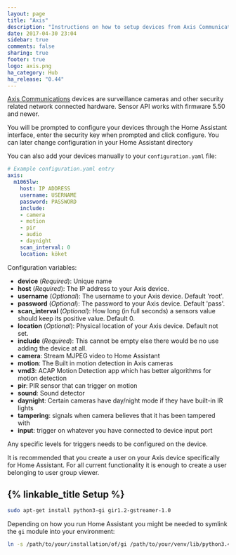 ```yaml
---
layout: page
title: "Axis"
description: "Instructions on how to setup devices from Axis Communications within Home Assistant."
date: 2017-04-30 23:04
sidebar: true
comments: false
sharing: true
footer: true
logo: axis.png
ha_category: Hub
ha_release: "0.44"
---
```


[Axis Communications](https://www.axis.com/) devices are surveillance cameras and other security related network connected hardware. Sensor API works with firmware 5.50 and newer.

You will be prompted to configure your devices through the Home Assistant interface, enter the security key when prompted and click configure. You can later change configuration in your Home Assistant directory

You can also add your devices manually to your `configuration.yaml` file:

```yaml
# Example configuration.yaml entry
axis:
  m1065lw:
    host: IP ADDRESS
    username: USERNAME
    password: PASSWORD
    include:
    - camera
    - motion
    - pir
    - audio
    - daynight
    scan_interval: 0
    location: köket
```

Configuration variables:

- **device** (*Required*): Unique name 
- **host** (*Required*): The IP address to your Axis device.
- **username** (*Optional*): The username to your Axis device. Default 'root'.
- **password** (*Optional*): The password to your Axis device. Default 'pass'.
- **scan_interval** (*Optional*): How long (in full seconds) a sensors value should keep its positive value. Default 0.
- **location** (*Optional*): Physical location of your Axis device. Default not set.
- **include** (*Required*): This cannot be empty else there would be no use adding the device at all.
- **camera**: Stream MJPEG video to Home Assistant
- **motion**: The Built in motion detection in Axis cameras
- **vmd3**: ACAP Motion Detection app which has better algorithms for motion detection
- **pir**: PIR sensor that can trigger on motion
- **sound**: Sound detector
- **daynight**: Certain cameras have day/night mode if they have built-in IR lights
- **tampering**: signals when camera believes that it has been tampered with
- **input**: trigger on whatever you have connected to device input port

<p class='note'>
Any specific levels for triggers needs to be configured on the device.
</p>

<p class='note'>
  It is recommended that you create a user on your Axis device specifically for Home Assistant. For all current functionality it is enough to create a user belonging to user group viewer.
</p>

## {% linkable_title Setup %}

```bash
sudo apt-get install python3-gi gir1.2-gstreamer-1.0
```

Depending on how you run Home Assistant you might be needed to symlink the `gi` module into your environment:

```bash
ln -s /path/to/your/installation/of/gi /path/to/your/venv/lib/python3.4/site-packages
```
